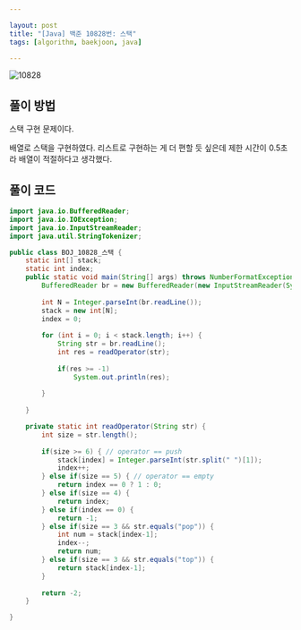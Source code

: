 ```yaml
---

layout: post
title: "[Java] 백준 10828번: 스택"
tags: [algorithm, baekjoon, java]

---
```


![10828](https://github.com/piacu/piacu.github.io/assets/26267376/98eaaa29-dbd5-4169-8b3c-515cab6ff490)



## 풀이 방법

스택 구현 문제이다.

배열로 스택을 구현하였다. 리스트로 구현하는 게 더 편할 듯 싶은데 제한 시간이 0.5초라 배열이 적절하다고 생각했다.



## 풀이 코드

```java
import java.io.BufferedReader;
import java.io.IOException;
import java.io.InputStreamReader;
import java.util.StringTokenizer;

public class BOJ_10828_스택 {
	static int[] stack;
	static int index;
	public static void main(String[] args) throws NumberFormatException, IOException {
		BufferedReader br = new BufferedReader(new InputStreamReader(System.in));
		
		int N = Integer.parseInt(br.readLine());
		stack = new int[N];
		index = 0;
		
		for (int i = 0; i < stack.length; i++) {
			String str = br.readLine();
			int res = readOperator(str);
			
			if(res >= -1)
				System.out.println(res);
			
		}
		
	}

	private static int readOperator(String str) {
		int size = str.length();
		
		if(size >= 6) { // operator == push
			stack[index] = Integer.parseInt(str.split(" ")[1]);
			index++;
		} else if(size == 5) { // operator == empty
			return index == 0 ? 1 : 0;
		} else if(size == 4) {
			return index;
		} else if(index == 0) {
			return -1;
		} else if(size == 3 && str.equals("pop")) {
			int num = stack[index-1];
			index--;
			return num;
		} else if(size == 3 && str.equals("top")) {
			return stack[index-1];
		}
		
		return -2;
	}

}
```
